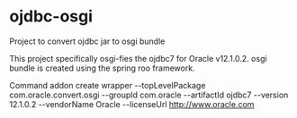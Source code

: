 # ojdbc-osgi
Project to convert ojdbc jar to osgi bundle

This project specifically osgi-fies the ojdbc7 for Oracle v12.1.0.2. osgi bundle is created using the spring roo framework. 

Command
addon create wrapper --topLevelPackage com.oracle.convert.osgi --groupId com.oracle --artifactId ojdbc7 --version 12.1.0.2 --vendorName Oracle --licenseUrl http://www.oracle.com
